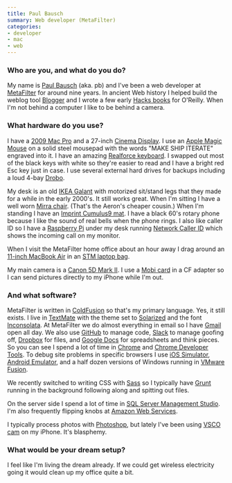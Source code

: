 ```yaml
---
title: Paul Bausch
summary: Web developer (MetaFilter)
categories:
- developer
- mac
- web
---
```


### Who are you, and what do you do?

My name is [Paul Bausch](http://www.onfocus.com/ "Paul's website.") (aka. pb) and I've been a web developer at [MetaFilter][] for around nine years. In ancient Web history I helped build the weblog tool [Blogger][] and I wrote a few early [Hacks books](http://shop.oreilly.com/category/series/hacks.do "O'Reilly's Hack series of books.") for O'Reilly. When I'm not behind a computer I like to be behind a camera.

### What hardware do you use?

I have a [2009 Mac Pro][mac-pro] and a 27-inch [Cinema Display][cinema-display]. I use an [Apple Magic Mouse][magic-mouse] on a solid steel mousepad with the words "MAKE SHIP ITERATE" engraved into it. I have an amazing [Realforce keyboard][realforce-87u]. I swapped out most of the black keys with white so they're easier to read and I have a bright red Esc key just in case. I use several external hard drives for backups including a loud 4-bay [Drobo][].

My desk is an old [IKEA Galant][galant] with motorized sit/stand legs that they made for a while in the early 2000's. It still works great. When I'm sitting I have a well worn [Mirra chair][mirra]. (That's the Aeron's cheaper cousin.) When I'm standing I have an [Imprint Cumulus9 mat][cumulus9]. I have a black 60's rotary phone because I like the sound of real bells when the phone rings. I also like caller ID so I have a [Raspberry Pi][raspberry-pi] under my desk running [Network Caller ID][ncid] which shows the incoming call on my monitor.

When I visit the MetaFilter home office about an hour away I drag around an [11-inch MacBook Air][macbook-air] in an [STM laptop bag][velo-2]. 

My main camera is a [Canon 5D Mark II][eos-5d-mark-ii]. I use a [Mobi card][mobi] in a CF adapter so I can send pictures directly to my iPhone while I'm out.

### And what software?

MetaFilter is written in [ColdFusion][] so that's my primary language. Yes, it still exists. I live in [TextMate][] with the theme set to [Solarized][] and the font [Inconsolata][]. At MetaFilter we do almost everything in email so I have [Gmail][] open all day. We also use [GitHub][] to manage code, [Slack][] to manage goofing off, [Dropbox][] for files, and [Google Docs][google-docs] for spreadsheets and think pieces. So you can see I spend a lot of time in [Chrome][] and [Chrome Developer Tools][chrome-devtools]. To debug site problems in specific browsers I use [iOS Simulator][ios-simulator], [Android Emulator][android-emulator], and a half dozen versions of Windows running in [VMware Fusion][vmware-fusion].

We recently switched to writing CSS with [Sass][] so I typically have [Grunt][] running in the background following along and spitting out files.

On the server side I spend a lot of time in [SQL Server Management Studio][sql-server-management-studio]. I'm also frequently flipping knobs at [Amazon Web Services][aws].

I typically process photos with [Photoshop][], but lately I've been using [VSCO cam][vsco-cam-ios] on my iPhone. It's blasphemy.

### What would be your dream setup?

I feel like I'm living the dream already. If we could get wireless electricity going it would clean up my office quite a bit.

[cinema-display]: https://en.wikipedia.org/wiki/Apple_Cinema_Display "An LCD display."
[cumulus9]: https://www.amazon.com/Imprint-Cumulus9-Comfort-Nantucket-20-inch/dp/B003BYRDLG "A standing mat."
[drobo]: http://en.wikipedia.org/wiki/Drobo#Overview "A hardware-based backup system."
[eos-5d-mark-ii]: https://www.usa.canon.com/cusa/support/consumer/eos_slr_camera_systems/eos_digital_slr_cameras/eos_5d_mark_ii "A 21 megapixel DSLR."
[galant]: https://www.ikea.com/us/en/catalog/products/S29806818/ "An office desk."
[mac-pro]: https://www.apple.com/mac-pro/ "The Intel-based Mac tower computer."
[macbook-air]: https://www.apple.com/macbook-air/ "A very thin laptop."
[magic-mouse]: https://www.apple.com/magicmouse/ "A multi-touch mouse."
[mirra]: http://www.hermanmiller.com/products/seating/performance-work-chairs/mirra-chairs.html "An ergonomic work chair."
[mobi]: http://www.eyefi.com/products/mobi "An SD card with WiFi."
[raspberry-pi]: https://en.wikipedia.org/wiki/Raspberry_Pi "A single-board hackable computer."
[realforce-87u]: https://elitekeyboards.com/products.php?sub=topre_keyboards,rftenkeyless&pid=rf_se17t0 "A keyboard."
[velo-2]: http://www.stmbags.com/catalog/laptop-shoulder-bags/velo2-small-laptop-shoulder-bag/ "A laptop bag."
[android-emulator]: https://developer.android.com/studio/run/emulator-commandline.html "Software to emulate devices running Android."
[aws]: https://aws.amazon.com/ "Amazon's web service platforms."
[blogger]: https://en.wikipedia.org/wiki/Blogger_(service) "A weblog publishing system."
[chrome-devtools]: https://developer.chrome.com/devtools "Web developer tools built into Chrome."
[chrome]: https://www.google.com/intl/en/chrome/browser/ "A WebKit-based browser, where each tab runs in its own thread."
[coldfusion]: https://www.adobe.com/products/coldfusion-family.html "A web application development system."
[dropbox]: https://www.dropbox.com/ "Online syncing and storage."
[github]: https://github.com/ "A Git code repository service."
[gmail]: https://mail.google.com/mail/ "Web-based email."
[google-docs]: https://en.wikipedia.org/wiki/Google_Docs "A web-based office suite."
[grunt]: https://gruntjs.com/ "A task runner."
[inconsolata]: https://levien.com/type/myfonts/inconsolata.html "A monospace font."
[ios-simulator]: https://developer.apple.com/library/content/documentation/IDEs/Conceptual/iOS_Simulator_Guide/ "Software for emulating an iOS device."
[metafilter]: https://www.metafilter.com/ "A community website."
[ncid]: http://ncid.sourceforge.net/ "Caller ID software."
[photoshop]: https://www.adobe.com/products/photoshop.html "A bitmap image editor."
[sass]: http://sass-lang.com/ "A syntax wrapper for CSS."
[slack]: https://slack.com/ "A collaboration service."
[solarized]: https://ethanschoonover.com/solarized "A colour theme for text editors."
[sql-server-management-studio]: https://en.wikipedia.org/wiki/SQL_Server_Management_Studio "Software for managing Microsoft SQL Server."
[textmate]: https://macromates.com/ "A text editor for the Mac."
[vmware-fusion]: https://www.vmware.com/products/fusion.html "A PC emulator for the Mac."
[vsco-cam-ios]: https://itunes.apple.com/app/vsco-cam/id588013838 "A camera app."
